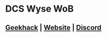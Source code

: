 # DCS  Wyse WoB
## [Geekhack]() | [Website](https://dcs-wwob.com) | [Discord](https://discord.gg/a75EDAyeQz)

